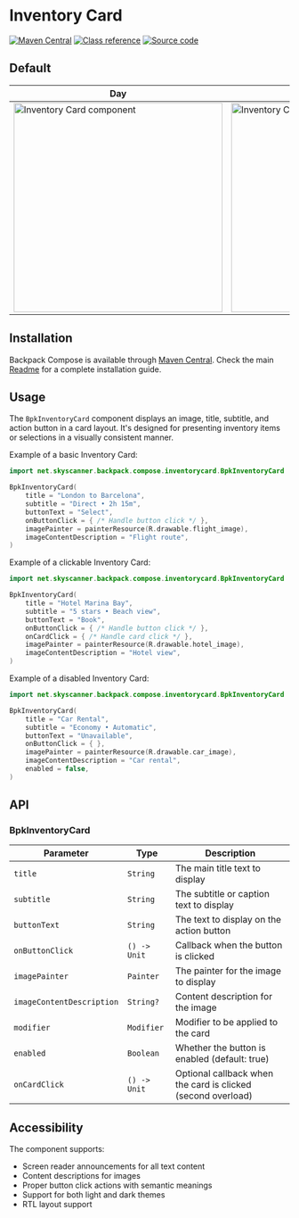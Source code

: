 # Inventory Card

[![Maven Central](https://img.shields.io/maven-central/v/net.skyscanner.backpack/backpack-compose)](https://search.maven.org/artifact/net.skyscanner.backpack/backpack-compose)
[![Class reference](https://img.shields.io/badge/Class%20reference-Android-blue)](https://backpack.github.io/android/backpack-compose/net.skyscanner.backpack.compose.inventorycard)
[![Source code](https://img.shields.io/badge/Source%20code-GitHub-lightgrey)](https://github.com/Skyscanner/backpack-android/tree/main/backpack-compose/src/main/kotlin/net/skyscanner/backpack/compose/inventorycard)

## Default

| Day | Night |
| --- | --- |
| <img src="https://raw.githubusercontent.com/Skyscanner/backpack-android/main/docs/compose/InventoryCard/screenshots/default.png" alt="Inventory Card component" width="375" /> |<img src="https://raw.githubusercontent.com/Skyscanner/backpack-android/main/docs/compose/InventoryCard/screenshots/default_dm.png" alt="Inventory Card component - dark mode" width="375" /> |

## Installation

Backpack Compose is available through [Maven Central](https://search.maven.org/artifact/net.skyscanner.backpack/backpack-compose). Check the main [Readme](https://github.com/skyscanner/backpack-android#installation) for a complete installation guide.

## Usage

The `BpkInventoryCard` component displays an image, title, subtitle, and action button in a card layout. It's designed for presenting inventory items or selections in a visually consistent manner.

Example of a basic Inventory Card:

```Kotlin
import net.skyscanner.backpack.compose.inventorycard.BpkInventoryCard

BpkInventoryCard(
    title = "London to Barcelona",
    subtitle = "Direct • 2h 15m",
    buttonText = "Select",
    onButtonClick = { /* Handle button click */ },
    imagePainter = painterResource(R.drawable.flight_image),
    imageContentDescription = "Flight route",
)
```

Example of a clickable Inventory Card:

```Kotlin
import net.skyscanner.backpack.compose.inventorycard.BpkInventoryCard

BpkInventoryCard(
    title = "Hotel Marina Bay",
    subtitle = "5 stars • Beach view",
    buttonText = "Book",
    onButtonClick = { /* Handle button click */ },
    onCardClick = { /* Handle card click */ },
    imagePainter = painterResource(R.drawable.hotel_image),
    imageContentDescription = "Hotel view",
)
```

Example of a disabled Inventory Card:

```Kotlin
import net.skyscanner.backpack.compose.inventorycard.BpkInventoryCard

BpkInventoryCard(
    title = "Car Rental",
    subtitle = "Economy • Automatic",
    buttonText = "Unavailable",
    onButtonClick = { },
    imagePainter = painterResource(R.drawable.car_image),
    imageContentDescription = "Car rental",
    enabled = false,
)
```

## API

### BpkInventoryCard

| Parameter | Type | Description |
| --- | --- | --- |
| `title` | `String` | The main title text to display |
| `subtitle` | `String` | The subtitle or caption text to display |
| `buttonText` | `String` | The text to display on the action button |
| `onButtonClick` | `() -> Unit` | Callback when the button is clicked |
| `imagePainter` | `Painter` | The painter for the image to display |
| `imageContentDescription` | `String?` | Content description for the image |
| `modifier` | `Modifier` | Modifier to be applied to the card |
| `enabled` | `Boolean` | Whether the button is enabled (default: true) |
| `onCardClick` | `() -> Unit` | Optional callback when the card is clicked (second overload) |

## Accessibility

The component supports:
- Screen reader announcements for all text content
- Content descriptions for images
- Proper button click actions with semantic meanings
- Support for both light and dark themes
- RTL layout support